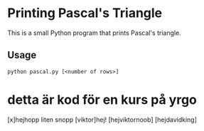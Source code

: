 # Printing Pascal's Triangle

This is a small Python program that prints Pascal's triangle.

## Usage

`python pascal.py [<number of rows>]`
# detta är kod för en kurs på yrgo
[x]hejhopp liten snopp
[viktor]hej!
[hejviktornoob]
[hejdavidking]